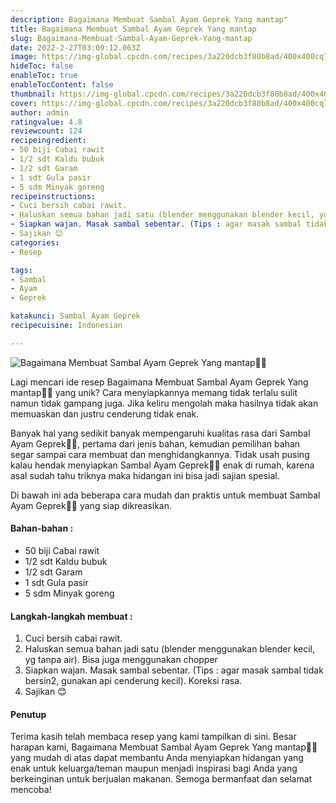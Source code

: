 ```yaml
---
description: Bagaimana Membuat Sambal Ayam Geprek Yang mantap"
title: Bagaimana Membuat Sambal Ayam Geprek Yang mantap
slug: Bagaimana-Membuat-Sambal-Ayam-Geprek-Yang-mantap
date: 2022-2-27T03:09:12.063Z
image: https://img-global.cpcdn.com/recipes/3a220dcb3f80b8ad/400x400cq70/photo.jpg
hideToc: false
enableToc: true
enableTocContent: false
thumbnail: https://img-global.cpcdn.com/recipes/3a220dcb3f80b8ad/400x400cq70/photo.jpg
cover: https://img-global.cpcdn.com/recipes/3a220dcb3f80b8ad/400x400cq70/photo.jpg
author: admin
ratingvalue: 4.8
reviewcount: 124
recipeingredient:
- 50 biji Cabai rawit
- 1/2 sdt Kaldu bubuk
- 1/2 sdt Garam
- 1 sdt Gula pasir
- 5 sdm Minyak goreng
recipeinstructions:
- Cuci bersih cabai rawit.
- Haluskan semua bahan jadi satu (blender menggunakan blender kecil, yg tanpa air). Bisa juga menggunakan chopper
- Siapkan wajan. Masak sambal sebentar. (Tips : agar masak sambal tidak bersin2, gunakan api cenderung kecil). Koreksi rasa.
- Sajikan 😊
categories:
- Resep

tags:
- Sambal
- Ayam
- Geprek

katakunci: Sambal Ayam Geprek
recipecuisine: Indonesian

---
```


![Bagaimana Membuat Sambal Ayam Geprek Yang mantap👩‍🍳](https://img-global.cpcdn.com/recipes/3a220dcb3f80b8ad/400x400cq70/photo.jpg)

Lagi mencari ide resep Bagaimana Membuat Sambal Ayam Geprek Yang mantap👩‍🍳 yang unik? Cara menyiapkannya memang tidak terlalu sulit namun tidak gampang juga. Jika keliru mengolah maka hasilnya tidak akan memuaskan dan justru cenderung tidak enak.

Banyak hal yang sedikit banyak mempengaruhi kualitas rasa dari Sambal Ayam Geprek👩‍🍳, pertama dari jenis bahan, kemudian pemilihan bahan segar sampai cara membuat dan menghidangkannya. Tidak usah pusing kalau hendak menyiapkan Sambal Ayam Geprek👩‍🍳 enak di rumah, karena asal sudah tahu triknya maka hidangan ini bisa jadi sajian spesial.

Di bawah ini ada beberapa cara mudah dan praktis untuk membuat Sambal Ayam Geprek👩‍🍳 yang siap dikreasikan.

<!--inarticleads1-->

#### Bahan-bahan :

- 50 biji Cabai rawit
- 1/2 sdt Kaldu bubuk
- 1/2 sdt Garam
- 1 sdt Gula pasir
- 5 sdm Minyak goreng

<!--inarticleads2-->

#### Langkah-langkah membuat :

1. Cuci bersih cabai rawit.
1. Haluskan semua bahan jadi satu (blender menggunakan blender kecil, yg tanpa air). Bisa juga menggunakan chopper
1. Siapkan wajan. Masak sambal sebentar. (Tips : agar masak sambal tidak bersin2, gunakan api cenderung kecil). Koreksi rasa.
1. Sajikan 😊

#### Penutup

Terima kasih telah membaca resep yang kami tampilkan di sini. Besar harapan kami, Bagaimana Membuat Sambal Ayam Geprek Yang mantap👩‍🍳 yang mudah di atas dapat membantu Anda menyiapkan hidangan yang enak untuk keluarga/teman maupun menjadi inspirasi bagi Anda yang berkeinginan untuk berjualan makanan. Semoga bermanfaat dan selamat mencoba!